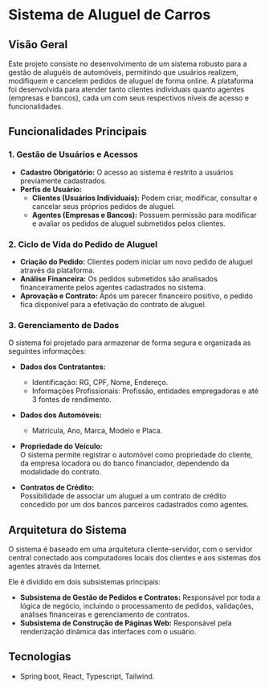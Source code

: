 # Sistema de Aluguel de Carros

## Visão Geral
Este projeto consiste no desenvolvimento de um sistema robusto para a gestão de aluguéis de automóveis, permitindo que usuários realizem, modifiquem e cancelem pedidos de aluguel de forma online. A plataforma foi desenvolvida para atender tanto clientes individuais quanto agentes (empresas e bancos), cada um com seus respectivos níveis de acesso e funcionalidades.

## Funcionalidades Principais

### 1. Gestão de Usuários e Acessos
- **Cadastro Obrigatório:** O acesso ao sistema é restrito a usuários previamente cadastrados.  
- **Perfis de Usuário:**
  - **Clientes (Usuários Individuais):** Podem criar, modificar, consultar e cancelar seus próprios pedidos de aluguel.  
  - **Agentes (Empresas e Bancos):** Possuem permissão para modificar e avaliar os pedidos de aluguel submetidos pelos clientes.  

### 2. Ciclo de Vida do Pedido de Aluguel
- **Criação do Pedido:** Clientes podem iniciar um novo pedido de aluguel através da plataforma.  
- **Análise Financeira:** Os pedidos submetidos são analisados financeiramente pelos agentes cadastrados no sistema.  
- **Aprovação e Contrato:** Após um parecer financeiro positivo, o pedido fica disponível para a efetivação do contrato de aluguel.  

### 3. Gerenciamento de Dados
O sistema foi projetado para armazenar de forma segura e organizada as seguintes informações:

- **Dados dos Contratantes:**
  - Identificação: RG, CPF, Nome, Endereço.  
  - Informações Profissionais: Profissão, entidades empregadoras e até 3 fontes de rendimento.  

- **Dados dos Automóveis:**
  - Matrícula, Ano, Marca, Modelo e Placa.  

- **Propriedade do Veículo:**  
  O sistema permite registrar o automóvel como propriedade do cliente, da empresa locadora ou do banco financiador, dependendo da modalidade do contrato.  

- **Contratos de Crédito:**  
  Possibilidade de associar um aluguel a um contrato de crédito concedido por um dos bancos parceiros cadastrados como agentes.  

## Arquitetura do Sistema
O sistema é baseado em uma arquitetura cliente-servidor, com o servidor central conectado aos computadores locais dos clientes e aos sistemas dos agentes através da Internet.

Ele é dividido em dois subsistemas principais:

- **Subsistema de Gestão de Pedidos e Contratos:** Responsável por toda a lógica de negócio, incluindo o processamento de pedidos, validações, análises financeiras e gerenciamento de contratos.  
- **Subsistema de Construção de Páginas Web:** Responsável pela renderização dinâmica das interfaces com o usuário.

## Tecnologias
- Spring boot, React, Typescript, Tailwind.

